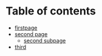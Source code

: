 # Table of contents

* [firstpage](README.md)
* [second page](untitled/README.md)
  * [second subpage](untitled/second-subpage.md)
* [third](third.md)

